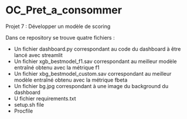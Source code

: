 # OC_Pret_a_consommer
Projet 7 : Développer un modèle de scoring

Dans ce repository se trouve quatre fichiers : 
- Un fichier dashboard.py correspondant au code du dashboard à être lancé avec streamlit
- Un fichier xgb_bestmodel_f1.sav correspondant au meilleur modèle entraîné obtenu avec la métrique f1
- Un fichier xbg_bestmodel_custom.sav correspondant au meilleur modèle entraîné obtenu avec la métrique fbeta
- Un fichier bg.jpg correspondant à une image du background du dashboard
- U fichier requirements.txt
- setup.sh file
- Procfile

